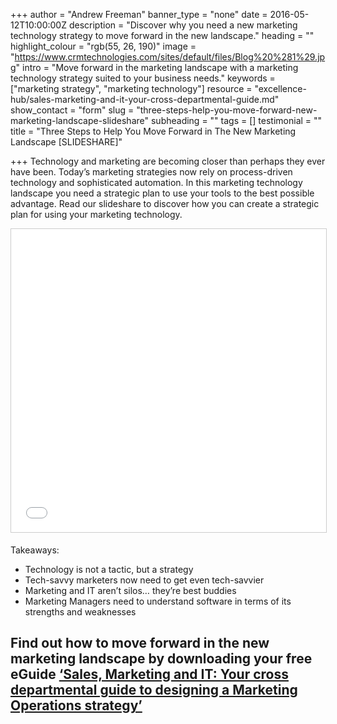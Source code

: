 +++
author = "Andrew Freeman"
banner_type = "none"
date = 2016-05-12T10:00:00Z
description = "Discover why you need a new marketing technology strategy to move forward in the new landscape."
heading = ""
highlight_colour = "rgb(55, 26, 190)"
image = "https://www.crmtechnologies.com/sites/default/files/Blog%20%281%29.jpg"
intro = "Move forward in the marketing landscape with a marketing technology strategy suited to your business needs."
keywords = ["marketing strategy", "marketing technology"]
resource = "excellence-hub/sales-marketing-and-it-your-cross-departmental-guide.md"
show_contact = "form"
slug = "three-steps-help-you-move-forward-new-marketing-landscape-slideshare"
subheading = ""
tags = []
testimonial = ""
title = "Three Steps to Help You Move Forward in The New Marketing Landscape [SLIDESHARE]"

+++
Technology and marketing are becoming closer than perhaps they ever have been. Today’s marketing strategies now rely on process-driven technology and sophisticated automation. In this marketing technology landscape you need a strategic plan to use your tools to the best possible advantage. Read our slideshare to discover how you can create a strategic plan for using your marketing technology.

<p style="text-align: center;">
<iframe style="border: 1px solid #CCC; border-width: 1px; margin-bottom: 5px; max-width: 100%;" src="//www.slideshare.net/slideshow/embed_code/key/ifDXSsYLljZZUb" frameborder="0" marginwidth="0" marginheight="0" scrolling="no" width="595" height="485"> </iframe></p>

Takeaways:

* Technology is not a tactic, but a strategy
* Tech-savvy marketers now need to get even tech-savvier
* Marketing and IT aren’t silos… they’re best buddies
* Marketing Managers need to understand software in terms of its strengths and weaknesses

## Find out how to move forward in the new marketing landscape by downloading your free eGuide [‘Sales, Marketing and IT: Your cross departmental guide to designing a Marketing Operations strategy’](http://interact.crmtechnologies.com/sales-marketing-and-it-your-cross-departmental-guide)
